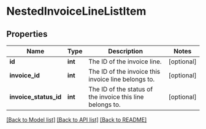 # NestedInvoiceLineListItem

## Properties
Name | Type | Description | Notes
------------ | ------------- | ------------- | -------------
**id** | **int** | The ID of the invoice line. | [optional] 
**invoice_id** | **int** | The ID of the invoice this invoice line belongs to. | [optional] 
**invoice_status_id** | **int** | The ID of the status of the invoice this line belongs to. | [optional] 

[[Back to Model list]](../README.md#documentation-for-models) [[Back to API list]](../README.md#documentation-for-api-endpoints) [[Back to README]](../README.md)


